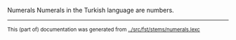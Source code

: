 Numerals
Numerals in the Turkish language are numbers.


* * *
<small>This (part of) documentation was generated from [../src/fst/stems/numerals.lexc](http://github.com/giellalt/lang-tur/blob/main/../src/fst/stems/numerals.lexc)</small>